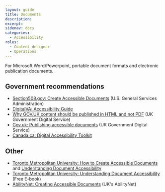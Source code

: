 ```yaml
---
layout: guide
title: Documents
description: 
excerpt: 
sidenav: docs
categories:
  - Accessibility
roles:
  - Content designer
  - Operations
---
```

 
For Microsoft Word/Powerpoint, portable document formats and electronic publication documents.

## Government recommendations
*   [Section508.gov: Create Accessible Documents](https://www.section508.gov/create/documents) (U.S. General Services Administration)
*   [DigitalVA: Accessibility Guide](https://www.oit.va.gov/accessibility/)
*   [Why GOV.UK content should be published in HTML and not PDF](https://gds.blog.gov.uk/2018/07/16/why-gov-uk-content-should-be-published-in-html-and-not-pdf/) (UK Government Digital Service)
*   [Gov.uk: Publishing accessible documents](https://www.gov.uk/guidance/publishing-accessible-documents) (UK Government Digital Service)
*   [Canada.ca: Digital Accessibility Toolkit](https://a11y.canada.ca/en/guides/)

## Other
*   [Toronto Metropolitan University: How to Create Accessible Documents](https://www.ryerson.ca/accessibility/guides-resources/accessible-documents/) and [Understanding Document Accessibility](https://de.ryerson.ca/wa/documents/)
*   [Toronto Metropolitan University: Understanding Document Accessibility](https://pressbooks.library.ryerson.ca/docs/) (Free E-book)
*   [AbilityNet: Creating Accessible Documents](https://abilitynet.org.uk/factsheets/creating-accessible-documents-0) (UK's AbilityNet)
